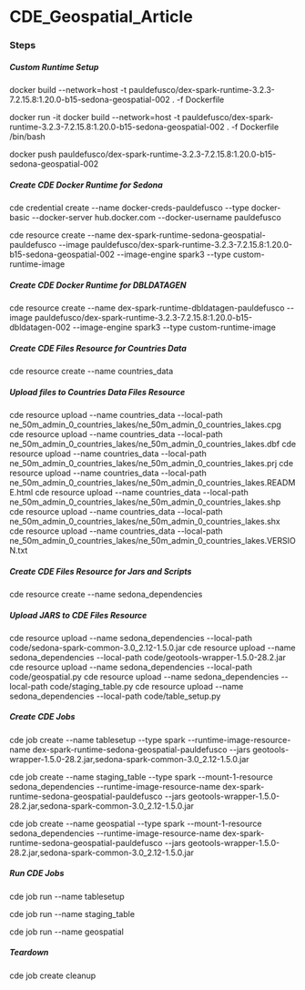 # CDE_Geospatial_Article

### Steps

##### Custom Runtime Setup

docker build --network=host -t pauldefusco/dex-spark-runtime-3.2.3-7.2.15.8:1.20.0-b15-sedona-geospatial-002 . -f Dockerfile

docker run -it docker build --network=host -t pauldefusco/dex-spark-runtime-3.2.3-7.2.15.8:1.20.0-b15-sedona-geospatial-002 . -f Dockerfile /bin/bash

docker push pauldefusco/dex-spark-runtime-3.2.3-7.2.15.8:1.20.0-b15-sedona-geospatial-002

##### Create CDE Docker Runtime for Sedona

cde credential create --name docker-creds-pauldefusco --type docker-basic --docker-server hub.docker.com --docker-username pauldefusco

cde resource create --name dex-spark-runtime-sedona-geospatial-pauldefusco --image pauldefusco/dex-spark-runtime-3.2.3-7.2.15.8:1.20.0-b15-sedona-geospatial-002 --image-engine spark3 --type custom-runtime-image

##### Create CDE Docker Runtime for DBLDATAGEN

cde resource create --name dex-spark-runtime-dbldatagen-pauldefusco --image pauldefusco/dex-spark-runtime-3.2.3-7.2.15.8:1.20.0-b15-dbldatagen-002 --image-engine spark3 --type custom-runtime-image

##### Create CDE Files Resource for Countries Data

cde resource create --name countries_data

##### Upload files to Countries Data Files Resource

cde resource upload --name countries_data --local-path ne_50m_admin_0_countries_lakes/ne_50m_admin_0_countries_lakes.cpg
cde resource upload --name countries_data --local-path ne_50m_admin_0_countries_lakes/ne_50m_admin_0_countries_lakes.dbf
cde resource upload --name countries_data --local-path ne_50m_admin_0_countries_lakes/ne_50m_admin_0_countries_lakes.prj
cde resource upload --name countries_data --local-path ne_50m_admin_0_countries_lakes/ne_50m_admin_0_countries_lakes.README.html
cde resource upload --name countries_data --local-path ne_50m_admin_0_countries_lakes/ne_50m_admin_0_countries_lakes.shp
cde resource upload --name countries_data --local-path ne_50m_admin_0_countries_lakes/ne_50m_admin_0_countries_lakes.shx
cde resource upload --name countries_data --local-path ne_50m_admin_0_countries_lakes/ne_50m_admin_0_countries_lakes.VERSION.txt

##### Create CDE Files Resource for Jars and Scripts

cde resource create --name sedona_dependencies

##### Upload JARS to CDE Files Resource

cde resource upload --name sedona_dependencies --local-path code/sedona-spark-common-3.0_2.12-1.5.0.jar
cde resource upload --name sedona_dependencies --local-path code/geotools-wrapper-1.5.0-28.2.jar
cde resource upload --name sedona_dependencies --local-path code/geospatial.py
cde resource upload --name sedona_dependencies --local-path code/staging_table.py
cde resource upload --name sedona_dependencies --local-path code/table_setup.py

##### Create CDE Jobs

cde job create --name tablesetup --type spark --runtime-image-resource-name dex-spark-runtime-sedona-geospatial-pauldefusco --jars geotools-wrapper-1.5.0-28.2.jar,sedona-spark-common-3.0_2.12-1.5.0.jar

cde job create --name staging_table --type spark --mount-1-resource sedona_dependencies --runtime-image-resource-name dex-spark-runtime-sedona-geospatial-pauldefusco --jars geotools-wrapper-1.5.0-28.2.jar,sedona-spark-common-3.0_2.12-1.5.0.jar

cde job create --name geospatial --type spark --mount-1-resource sedona_dependencies --runtime-image-resource-name dex-spark-runtime-sedona-geospatial-pauldefusco --jars geotools-wrapper-1.5.0-28.2.jar,sedona-spark-common-3.0_2.12-1.5.0.jar

##### Run CDE Jobs

cde job run --name tablesetup

cde job run --name staging_table

cde job run --name geospatial

##### Teardown

cde job create cleanup
